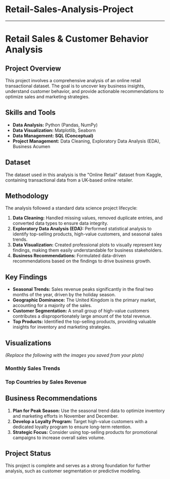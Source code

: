 # Retail-Sales-Analysis-Project

-------------------------

# Retail Sales & Customer Behavior Analysis

## Project Overview
This project involves a comprehensive analysis of an online retail transactional dataset. The goal is to uncover key business insights, understand customer behavior, and provide actionable recommendations to optimize sales and marketing strategies.

## Skills and Tools
* **Data Analysis:** Python (Pandas, NumPy)
* **Data Visualization:** Matplotlib, Seaborn
* **Data Management:** **SQL (Conceptual)**
* **Project Management:** Data Cleaning, Exploratory Data Analysis (EDA), Business Acumen

## Dataset
The dataset used in this analysis is the "Online Retail" dataset from Kaggle, containing transactional data from a UK-based online retailer.

## Methodology
The analysis followed a standard data science project lifecycle:
1.  **Data Cleaning:** Handled missing values, removed duplicate entries, and converted data types to ensure data integrity.
2.  **Exploratory Data Analysis (EDA):** Performed statistical analysis to identify top-selling products, high-value customers, and seasonal sales trends.
3.  **Data Visualization:** Created professional plots to visually represent key findings, making them easily understandable for business stakeholders.
4.  **Business Recommendations:** Formulated data-driven recommendations based on the findings to drive business growth.

## Key Findings
* **Seasonal Trends:** Sales revenue peaks significantly in the final two months of the year, driven by the holiday season.
* **Geographic Dominance:** The United Kingdom is the primary market, accounting for a majority of the sales.
* **Customer Segmentation:** A small group of high-value customers contributes a disproportionately large amount of the total revenue.
* **Top Products:** Identified the top-selling products, providing valuable insights for inventory and marketing strategies.

## Visualizations
*(Replace the following with the images you saved from your plots)*

### Monthly Sales Trends


### Top Countries by Sales Revenue


## Business Recommendations
1.  **Plan for Peak Season:** Use the seasonal trend data to optimize inventory and marketing efforts in November and December.
2.  **Develop a Loyalty Program:** Target high-value customers with a dedicated loyalty program to ensure long-term retention.
3.  **Strategic Focus:** Consider using top-selling products for promotional campaigns to increase overall sales volume.

## Project Status
This project is complete and serves as a strong foundation for further analysis, such as customer segmentation or predictive modeling.
